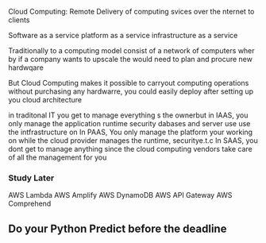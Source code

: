 Cloud Computing: Remote Delivery of computing svices over the nternet to clients

Software as a service
platform as a service
infrastructure as a service

Traditionally to a computing model consist of a network of computers wher by if a company wants to upscale the would need to plan and procure new hardwqare

But Cloud Computing makes it possible to carryout computing operations without purchasing any hardwarre, you could easily deploy after setting up you cloud architecture

in traditonal IT you get to manage everything s the ownerbut
in IAAS, you only manage the application runtime security dabases and server use use the intfrastructure on
In PAAS, You only manage the platform your working on while the cloud provider manages the runtime, securitye.t.c
In SAAS, you dont get to manage anything since the cloud computing vendors take care of all the management for you


### Study Later
AWS Lambda
AWS Amplify
AWS DynamoDB
AWS API Gateway
AWS Comprehend

## Do your Python Predict before the deadline
